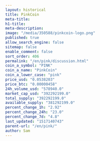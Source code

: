 ```yaml
---
layout: historical
title: PinkCoin
meta-title: 
h1-title: 
meta-description: 
image: "/media/350588/pinkcoin-logo.png"
published: true
allow_search_engine: false
sitemap: false
enable_comment: false
sort_order: 406
permalink: "/en/pink/discussion.html"
coin_a_symbol: "PINK"
coin_a_name: "PinkCoin"
coin_a_lower_case: "pink"
price_usd: "0.0538203"
price_btc: "0.00000458"
24h_volume_usd: "578940.0"
market_cap_usd: "392292199.0"
total_supply: "392292199.0"
available_supply: "381292199.0"
percent_change_1h: "2.92"
percent_change_24h: "23.0"
percent_change_7d: "4.8"
last_updated: "1517140743"
parent-url: "/en/pink/"
author: Sam
---
```


